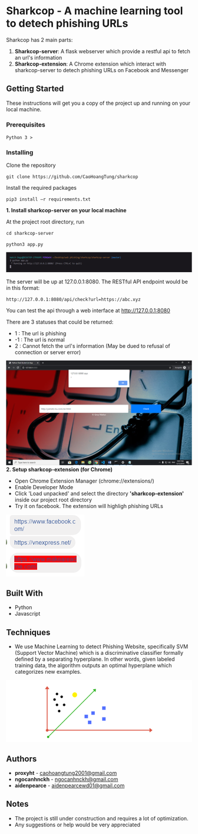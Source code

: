 # Sharkcop - A machine learning tool to detech phishing URLs

Sharkcop has 2 main parts:
1. **Sharkcop-server**: A flask webserver which provide a restful api to fetch an url's information
2. **Sharkcop-extension**: A Chrome extension which interact with sharkcop-server to detech phishing URLs on Facebook and Messenger

## Getting Started

These instructions will get you a copy of the project up and running on your local machine.

### Prerequisites

```
Python 3 >
```

### Installing
Clone the repository
```
git clone https://github.com/CaoHoangTung/sharkcop
```

Install the required packages
```
pip3 install –r requirements.txt
```


**1. Install sharkcop-server on your local machine**

At the project root directory, run
```
cd sharkcop-server
```
```
python3 app.py
```

![Server is up and running](/readme/2.png)

The server will be up at 127.0.0.1:8080. 
The RESTful API endpoint would be in this format:
```
http://127.0.0.1:8080/api/check?url=https://abc.xyz
```

You can test the api through a web interface at http://127.0.0.1:8080

There are 3 statuses that could be returned:
-  1 : The url is phishing
- -1 : The url is normal
-  2 : Cannot fetch the url's information (May be dued to refusal of connection or server error)

![The test webserver](/readme/4.png)
**2. Setup sharkcop-extension (for Chrome)**

  - Open Chrome Extension Manager (chrome://extensions/)
  - Enable Developer Mode
  - Click 'Load unpacked' and select the directory **'sharkcop-extension'** inside our project root directory
  - Try it on facebook. The extension will highligh phishing URLs
  
![The extension](/readme/6.PNG)

## Built With

* Python
* Javascript

## Techniques

* We use Machine Learning to detect Phishing Website, specifically SVM (Support Vector Machine) which is a discriminative classifier formally defined by a separating hyperplane. In other words, given labeled training data, the algorithm outputs an optimal hyperplane which categorizes new examples.

![SVM](/readme/7.png)


## Authors

* **proxyht** - caohoangtung2001@gmail.com
* **ngocanhnckh** - ngocanhnckh@gmail.com
* **aidenpearce** - aidenpearcewd01@gmail.com

## Notes

* The project is still under construction and requires a lot of optimization.
* Any suggestions or help would be very appreciated
